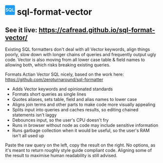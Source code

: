 # ![icon](res/favicon-32x32.png) sql-format-vector
## See it live: https://cafread.github.io/sql-format-vector/

Existing SQL formatters don't deal with all Vector keywords, align things poorly, slow down with longer chains of queries and frequently output ugly code.  Vector is also moving from all lower case table & field names to allowing both, which risks breaking existing queries.

Formats Actian Vector SQL nicely, based on the work here: https://github.com/zeroturnaround/sql-formatter
* Adds Vector keywords and opinionated standards
* Formats short queries as single lines
* Quotes aliases, sets table, field and alias names to lower case
* Aligns join terms and other parts to make code more visually appealing
* Splits input into queries and caches results, so editing chained statements isn't laggy
* Debounces input, so the user's CPU doesn't fry
* Runs in browser without node as code may include sensitive information
* Runs garbage collection when it would be useful, so the user's RAM isn't all used up

Paste the raw query on the left, copy the result on the right.
No options, as it's meant to return roughly style guide compliant code.
Aligning some of the result to maximise human readability is still advised.
